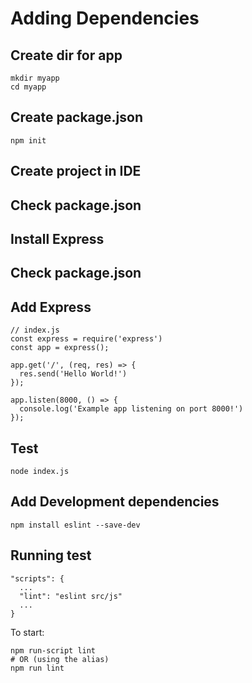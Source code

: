 # Adding Dependencies
## Create dir for app
````
mkdir myapp
cd myapp
````
## Create package.json
````
npm init
````
## Create project in IDE
## Check package.json
## Install Express
## Check package.json
## Add Express
````
// index.js
const express = require('express')
const app = express();

app.get('/', (req, res) => {
  res.send('Hello World!')
});

app.listen(8000, () => {
  console.log('Example app listening on port 8000!')
});
````
## Test
````
node index.js
````
## Add Development dependencies
````
npm install eslint --save-dev
````
## Running test
````
"scripts": {
  ...
  "lint": "eslint src/js"
  ...
}
````
To start:
````
npm run-script lint
# OR (using the alias)
npm run lint
````

